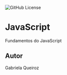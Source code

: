 ![GitHub License](https://img.shields.io/github/license/GabrielaQueirozs/js)


# JavaScript
Fundamentos do JavaScript
## Autor
Gabriela Queiroz
